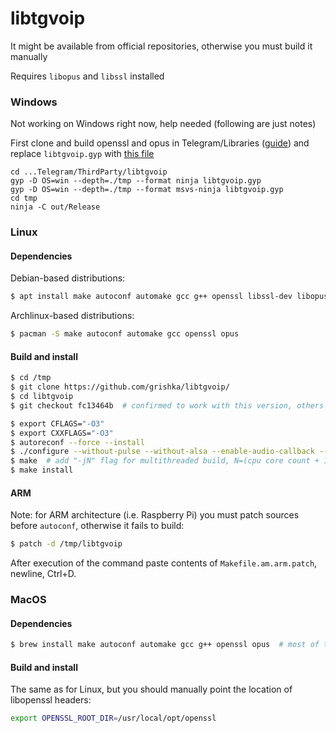 # libtgvoip

It might be available from official repositories, otherwise you must build it manually

Requires `libopus` and `libssl` installed

### Windows
Not working on Windows right now, help needed (following are just notes)

First clone and build openssl and opus in Telegram/Libraries
([guide](https://github.com/telegramdesktop/tdesktop/blob/dev/docs/building-msvc.md))
and replace `libtgvoip.gyp` with [this file](https://gist.github.com/bakatrouble/4f763e8e149c7c2806686f142fd3e4fb)
```batch
cd ...Telegram/ThirdParty/libtgvoip
gyp -D OS=win --depth=./tmp --format ninja libtgvoip.gyp
gyp -D OS=win --depth=./tmp --format msvs-ninja libtgvoip.gyp
cd tmp
ninja -C out/Release
```

### Linux
#### Dependencies

Debian-based distributions:
```bash
$ apt install make autoconf automake gcc g++ openssl libssl-dev libopus0 libopus-dev
```

Archlinux-based distributions:
```bash
$ pacman -S make autoconf automake gcc openssl opus
```

#### Build and install
```bash
$ cd /tmp
$ git clone https://github.com/grishka/libtgvoip/
$ cd libtgvoip
$ git checkout fc13464b  # confirmed to work with this version, others would require testing

$ export CFLAGS="-O3"
$ export CXXFLAGS="-O3"
$ autoreconf --force --install
$ ./configure --without-pulse --without-alsa --enable-audio-callback --enable-static=no
$ make  # add "-jN" flag for multithreaded build, N=(cpu core count + 1) is recommended
$ make install
```

#### ARM
Note: for ARM architecture (i.e. Raspberry Pi) you must patch sources before `autoconf`, otherwise it fails to build:
```bash
$ patch -d /tmp/libtgvoip
```
After execution of the command paste contents of `Makefile.am.arm.patch`, newline, Ctrl+D. 

### MacOS
#### Dependencies
```bash
$ brew install make autoconf automake gcc g++ openssl opus  # most of those should be installed with XCode Tools
```

#### Build and install
The same as for Linux, but you should manually point the location of libopenssl headers:
 
```bash
export OPENSSL_ROOT_DIR=/usr/local/opt/openssl
```